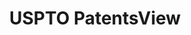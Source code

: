 ---
layout: default
bigquery: https://console.cloud.google.com/bigquery?p=patents-public-data&d=patentsview&page=dataset
citation: Attribution should be given to PatentsView for use, distribution, or derivative
  works.
code: https://github.com/CSSIP-AIR/PatentsView-Code-Snippets/
contributors: USPTO
cost: None
description: 'PatentsView includes US patent data including raw data (summaries, applications,
  pregrant applications), disambugations of inventors and assignees, and inventor
  gender estimates.  Also foreign priority data, # of figures and sheets, and government
  interest statements.'
documentation: https://patentsview.org/query/builder-faqs
last_edit: 04/11/2022, 21:43:33
location: https://patentsview.org/
maintained_by: USPTO
record_creation_timestamp: 12/2/2020 17:20:46
schema_fields:
- country_transformed
- kind
- title
- disamb_inventor_id_20200929
- organization_id
- disamb_assignee_id_20191231
- sector_title
- num
- action_date
- num_claims
- category
- section
- latitude
- disamb_assignee_id_20191008
- disclaimer_date
- subgroup_id
- symbol_position
- category_id
- dependent
- name_last
- lname
- fname
- classification_level
- designation
- disamb_assignee_id_20190820
- inventor_id
- filename
- level_three
- disamb_assignee_id_20181127
- type
- city
- withdrawn
- disamb_inventor_id_20181127
- _371_date
- term_disclaimer
- abstract
- f102_date
- male_flag
- f371_date
- disamb_assignee_id_20190312
- disamb_inventor_id_20191008
- classification_data_source
- publication_number
- disamb_inventor_id_20200630
- status
- _102_date
- field_title
- subcategory_id
- doctype
- number
- disamb_inventor_id_20190820
- lapse_of_patent
- subclass_id
- county
- lawyer_id
- relkind
- rawinventor_id
- term_extension
- reldocno
- male
- rawlocation_id
- date
- disamb_assignee_id_20200331
- country
- level_two
- deceased
- state_fips
- disamb_inventor_id_20201229
- uuid
- doc_type
- ipc_version_indicator
- num_figures
- attribution_status
- rel_id
- term_grant
- disamb_assignee_id_20200929
- patent_id
- disamb_inventor_id_20191231
- organization
- classification_status
- disamb_inventor_id_20171226
- classification_value
- group_id
- subgroup
- length
- citation_id
- role
- name_first
- state
- latin_name
- variety
- longitude
- sequence
- disamb_inventor_id_20190312
- contract_award_number
- group
- name
- disamb_assignee_id_20200630
- subclass
- mainclass_id
- text
- id
- exemplary
- section_id
- subsection_id
- level_one
- main_group
- disamb_inventor_id_20180528
- assignee_id
- application_id
- disamb_inventor_id_20170307
- num_sheets
- rule_47
- field_id
- series_code
- ipc_class
- location_id
- rawassignee_id
- disamb_inventor_id_20171003
- gi_statement
- disamb_inventor_id_20200331
- disamb_inventor_id_20170808
- county_fips
- applicant_type
- latlong
shortname: patentsview
tags:
- disambiguation
- United States
- gender
terms_of_use: Creative Commons Attribution 4.0 International License.
timeframe: 1963-1999
title: USPTO PatentsView
uuid: cf1780b1-e265-4e49-8d1d-83b9cfe0fd9a
---